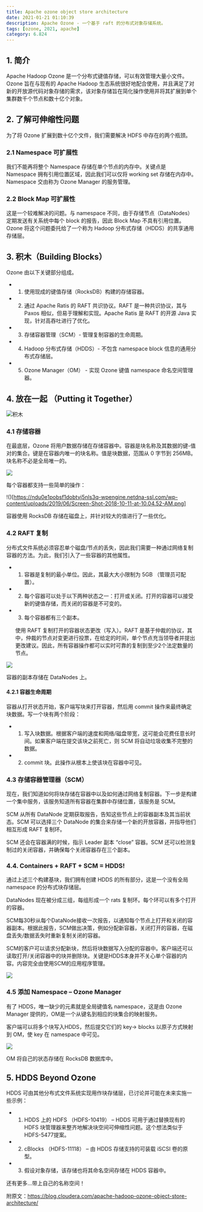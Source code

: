 ```yaml
---
title: Apache ozone object store architecture
date: 2021-01-21 01:10:39
description: Apache Ozone - 一个基于 raft 的分布式对象存储系统。
tags: [ozone, 2021, apache]
category: 6.824
---
```


## 1. 简介

Apache Hadoop Ozone 是一个分布式键值存储，可以有效管理大量小文件。Ozone 旨在与现有的 Apache Hadoop 生态系统很好地配合使用，并且满足了对新的开放源代码对象存储的需求，该对象存储旨在简化操作使用并将其扩展到单个集群数千个节点和数十亿个对象。

## 2. 了解可伸缩性问题

为了将 Ozone 扩展到数十亿个文件，我们需要解决 HDFS 中存在的两个瓶颈。

### 2.1 Namespace 可扩展性

我们不能再将整个 Namespace 存储在单个节点的内存中。关键点是 Namespace 拥有引用位置区域，因此我们可以仅将 working set 存储在内存中。 Namespace 交由称为 Ozone Manager 的服务管理。

### 2.2 Block Map 可扩展性

这是一个较难解决的问题。与 namespace 不同，由于存储节点（DataNodes）定期发送有关系统中每个 block 的报告，因此 Block Map 不具有引用位置。Ozone 将这个问题委托给了一个称为 Hadoop 分布式存储（HDDS）的共享通用存储层。

## 3. 积木（Building Blocks）

Ozone 由以下关键部分组成。
 
* 1. 使用现成的键值存储（RocksDB）构建的存储容器。

* 2. 通过 Apache Ratis 的 RAFT 共识协议。RAFT 是一种共识协议，其与 Paxos 相似，但易于理解和实现。Apache Ratis 是 RAFT 的开源 Java 实现，针对高吞吐进行了优化。

* 3. 存储容器管理（SCM）- 管理复制容器的生命周期。

* 4. Hadoop 分布式存储（HDDS）- 不包含 namespace block 信息的通用分布式存储层。

* 5. Ozone Manager（OM） - 实现 Ozone 键值 namespace 命名空间管理器。

## 4. 放在一起 （Putting it Together）

![积木](https://ndu0e1pobsf1dobtvj5nls3q-wpengine.netdna-ssl.com/wp-content/uploads/2019/06/Legos.png)

### 4.1 存储容器

在最底层，Ozone 将用户数据存储在存储容器中。容器是块名称及其数据的键-值对的集合。键是在容器内唯一的块名称。值是块数据，范围从 0 字节到 256MB。块名称不必是全局唯一的。

![](https://ndu0e1pobsf1dobtvj5nls3q-wpengine.netdna-ssl.com/wp-content/uploads/2019/06/Screen-Shot-2018-10-11-at-10.03.58-AM.png)

每个容器都支持一些简单的操作：

!()[https://ndu0e1pobsf1dobtvj5nls3q-wpengine.netdna-ssl.com/wp-content/uploads/2019/06/Screen-Shot-2018-10-11-at-10.04.52-AM.png]

容器使用 RocksDB 存储在磁盘上，并针对较大的值进行了一些优化。

### 4.2 RAFT 复制

分布式文件系统必须容忍单个磁盘/节点的丢失，因此我们需要一种通过网络复制容器的方法。为此，我们引入了一些容器的其他属性。

* 1. 容器是复制的最小单位。因此，其最大大小限制为 5GB （管理员可配置）。

* 2. 每个容器可以处于以下两种状态之一：打开或关闭。打开的容器可以接受新的键值存储，而关闭的容器是不可变的。

* 3. 每个容器都有三个副本。

	使用 RAFT 复制打开的容器状态更改（写入）。RAFT 是基于仲裁的协议，其中，仲裁的节点对变更进行投票，在给定的时间，单个节点充当领导者并提出更改建议。因此，所有容器操作都可以实时可靠的复制到至少2个法定数量的节点。

![](https://ndu0e1pobsf1dobtvj5nls3q-wpengine.netdna-ssl.com/wp-content/uploads/2019/06/Screen-Shot-2018-10-11-at-10.06.53-AM.png)

容器的副本存储在 DataNodes 上。

#### 4.2.1 容器生命周期

容器从打开状态开始，客户端写块来打开容器，然后用 commit 操作来最终确定块数据。写一个块有两个阶段：

* 1. 写入块数据。根据客户端的速度和网络/磁盘带宽，这可能会花费任意长时间。如果客户端在提交该块之前死亡，则 SCM 将自动垃圾收集不完整的数据。

* 2. commit 块。此操作从根本上使该块在容器中可见。

### 4.3 存储容器管理器（SCM）

现在，我们知道如何将块存储在容器中以及如何通过网络复制容器。下一步是构建一个集中服务，该服务知道所有容器在集群中存储位置，该服务是 SCM。

SCM 从所有 DataNode 定期获取报告，告知这些节点上的容器副本及其当前状态。SCM 可以选择三个 DataNode 的集合来存储一个新的开放容器，并指导他们相互形成 RAFT 复制环。

SCM 还会在容器满的时候，指示 Leader 副本 “close” 容器。SCM 还可以检测复制过的关闭容器，并确保每个关闭容器存在三个副本。

### 4.4. Containers + RAFT + SCM = HDDS!

通过上述三个构建基块，我们拥有创建 HDDS 的所有部分，这是一个没有全局 namespace 的分布式块存储层。

DataNodes 现在被分成三组，每组形成一个 rats 复制环。每个环可以有多个打开的容器。

SCM每30秒从每个DataNode接收一次报告，以通知每个节点上打开和关闭的容器副本。根据此报告，SCM做出决策，例如分配新容器，关闭打开的容器，在磁盘丢失/数据丢失时重新复制关闭的容器。

SCM的客户可以请求分配新块，然后将块数据写入分配的容器中。客户端还可以读取打开/关闭容器中的块并删除块。关键是HDDS本身并不关心单个容器的内容。内容完全由使用SCM的应用程序管理。

![](https://ndu0e1pobsf1dobtvj5nls3q-wpengine.netdna-ssl.com/wp-content/uploads/2019/06/Screen-Shot-2018-10-11-at-10.08.09-AM.png)

### 4.5 添加 Namespace – Ozone Manager

有了 HDDS，唯一缺少的元素就是全局键值名 namespace，这是由 Ozone Manager 提供的，OM是一个从键名到相应的块集合的映射服务。

客户端可以将多个块写入HDDS，然后提交它们的 key-> blocks 以原子方式映射到 OM，使 key 在 namespace 中可见。

![](https://ndu0e1pobsf1dobtvj5nls3q-wpengine.netdna-ssl.com/wp-content/uploads/2019/06/Screen-Shot-2018-10-11-at-10.11.26-AM.png)

OM 将自己的状态存储在 RocksDB 数据库中。

## 5. HDDS Beyond Ozone

HDDS 可由其他分布式文件系统实现用作块存储层，已讨论并可能在未来实施一些示例：

* 1. HDDS 上的 HDFS （HDFS-10419） – HDDS 可用于通过替换现有的 HDFS 块管理器来整齐地解决块空间可伸缩性问题。这个想法类似于HDFS-5477提案。

* 2. cBlocks （HDFS-11118） – 由 HDDS 存储支持的可装载 iSCSI 卷的原型。

* 3. 假设对象存储，该存储也将其命名空间存储在 HDDS 容器中。


还有更多…带上自己的名称空间！

附原文：https://blog.cloudera.com/apache-hadoop-ozone-object-store-architecture/

